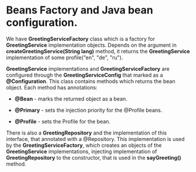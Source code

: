 # Beans Factory and Java bean configuration.

We have <b>GreetingServiceFactory</b> class which is a factory for <b>GreetingService</b> implementation objects.
Depends on the argument in <b>createGreetingService(String lang)</b> method, it returns the <b>GreetingService</b> implementation of some profile("en", "de", "ru").

<b>GreetingService</b> implementations and <b>GreetingServiceFactory</b> are configured through the <b>GreetingServiceConfig</b> that marked as a <b>@Configuration</b>.
This class contains methods which returns the bean object. Each method has annotations:

- <b>@Bean</b> - marks the returned object as a bean.

- <b>@Primary</b> - sets the injection priority for the @Profile beans.

- <b>@Profile</b> - sets the Profile for the bean.

There is also a <b>GreetingRepository</b> and the implementation of this interface, that annotated with a @Repository.
This implementation is used by the <b>GreetingServiceFactory</b>, which creates an objects of the <b>GreetingService</b> implementations, injecting implementation of <b>GreetingRepository</b> to the constructor, that is used in the <b>sayGreeting()</b> method.